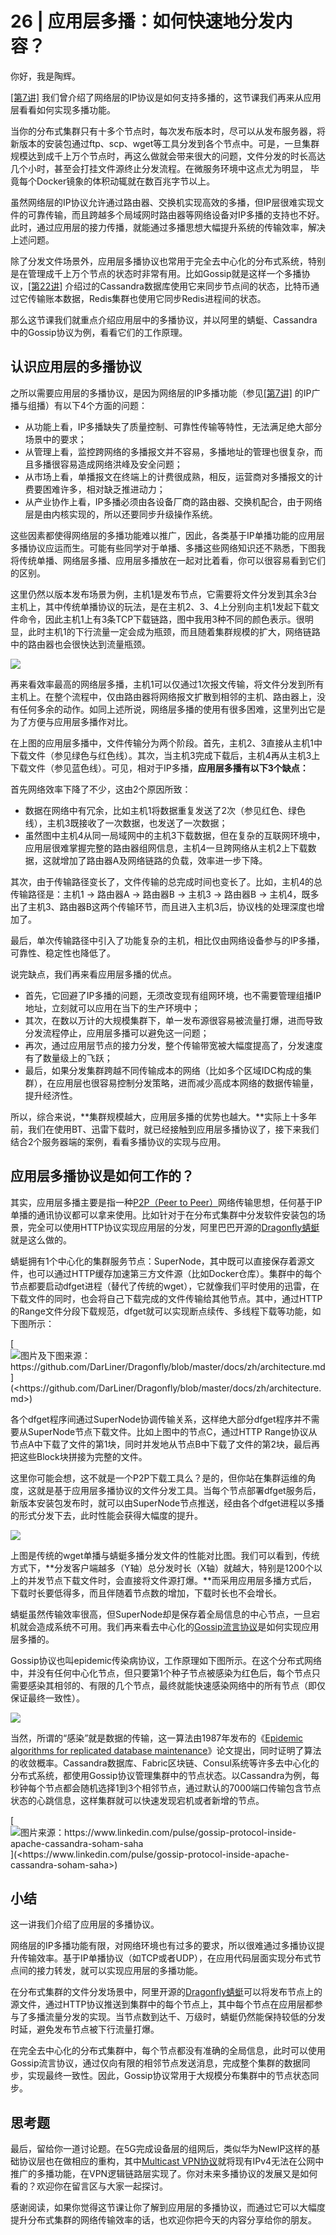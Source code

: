 # 26 \| 应用层多播：如何快速地分发内容？

你好，我是陶辉。

[[第7讲]](<https://time.geekbang.org/column/article/235302>) 我们曾介绍了网络层的IP协议是如何支持多播的，这节课我们再来从应用层看看如何实现多播功能。

当你的分布式集群只有十多个节点时，每次发布版本时，尽可以从发布服务器，将新版本的安装包通过ftp、scp、wget等工具分发到各个节点中。可是，一旦集群规模达到成千上万个节点时，再这么做就会带来很大的问题，文件分发的时长高达几个小时，甚至会打挂文件源终止分发流程。在微服务环境中这点尤为明显， 毕竟每个Docker镜象的体积动辄就在数百兆字节以上。

虽然网络层的IP协议允许通过路由器、交换机实现高效的多播，但IP层很难实现文件的可靠传输，而且跨越多个局域网时路由器等网络设备对IP多播的支持也不好。此时，通过应用层的接力传播，就能通过多播思想大幅提升系统的传输效率，解决上述问题。

除了分发文件场景外，应用层多播协议也常用于完全去中心化的分布式系统，特别是在管理成千上万个节点的状态时非常有用。比如Gossip就是这样一个多播协议，[[第22讲]](<https://time.geekbang.org/column/article/254600>) 介绍过的Cassandra数据库使用它来同步节点间的状态，比特币通过它传输账本数据，Redis集群也使用它同步Redis进程间的状态。

那么这节课我们就重点介绍应用层中的多播协议，并以阿里的蜻蜓、Cassandra中的Gossip协议为例，看看它们的工作原理。

<!-- [[[read_end]]] -->

## 认识应用层的多播协议

之所以需要应用层的多播协议，是因为网络层的IP多播功能（参见[[第7讲]](<https://time.geekbang.org/column/article/235302>) 的IP广播与组播）有以下4个方面的问题：

- 从功能上看，IP多播缺失了质量控制、可靠性传输等特性，无法满足绝大部分场景中的要求；
- 从管理上看，监控跨网络的多播报文并不容易，多播地址的管理也很复杂，而且多播很容易造成网络洪峰及安全问题；
- 从市场上看，单播报文在终端上的计费很成熟，相反，运营商对多播报文的计费要困难许多，相对缺乏推进动力；
- 从产业协作上看，IP多播必须由各设备厂商的路由器、交换机配合，由于网络层是由内核实现的，所以还要同步升级操作系统。

<!-- -->

这些因素都使得网络层的多播功能难以推广，因此，各类基于IP单播功能的应用层多播协议应运而生。可能有些同学对于单播、多播这些网络知识还不熟悉，下图我将传统单播、网络层多播、应用层多播放在一起对比着看，你可以很容易看到它们的区别。

这里仍然以版本发布场景为例，主机1是发布节点，它需要将文件分发到其余3台主机上，其中传统单播协议的玩法，是在主机2、3、4上分别向主机1发起下载文件命令，因此主机1上有3条TCP下载链路，图中我用3种不同的颜色表示。很明显，此时主机1的下行流量一定会成为瓶颈，而且随着集群规模的扩大，网络链路中的路由器也会很快达到流量瓶颈。

![](<https://static001.geekbang.org/resource/image/34/7a/3457fac0f6811d21357188c48fe5867a.png>)

再来看效率最高的网络层多播，主机1可以仅通过1次报文传输，将文件分发到所有主机上。在整个流程中，仅由路由器将网络报文扩散到相邻的主机、路由器上，没有任何多余的动作。如同上述所说，网络层多播的使用有很多困难，这里列出它是为了方便与应用层多播作对比。

在上图的应用层多播中，文件传输分为两个阶段。首先，主机2、3直接从主机1中下载文件（参见绿色与红色线）。其次，当主机3完成下载后，主机4再从主机3上下载文件（参见蓝色线）。可见，相对于IP多播，**应用层多播有以下3个缺点：**

首先网络效率下降了不少，这由2个原因所致：

- 数据在网络中有冗余，比如主机1将数据重复发送了2次（参见红色、绿色线），主机3既接收了一次数据，也发送了一次数据；
- 虽然图中主机4从同一局域网中的主机3下载数据，但在复杂的互联网环境中，应用层很难掌握完整的路由器组网信息，主机4一旦跨网络从主机2上下载数据，这就增加了路由器A及网络链路的负载，效率进一步下降。

<!-- -->

其次，由于传输路径变长了，文件传输的总完成时间也变长了。比如，主机4的总传输路径是：主机1 -> 路由器A -> 路由器B -> 主机3 -> 路由器B -> 主机4，既多出了主机3、路由器B这两个传输环节，而且进入主机3后，协议栈的处理深度也增加了。

最后，单次传输路径中引入了功能复杂的主机，相比仅由网络设备参与的IP多播，可靠性、稳定性也降低了。

说完缺点，我们再来看应用层多播的优点。

- 首先，它回避了IP多播的问题，无须改变现有组网环境，也不需要管理组播IP地址，立刻就可以应用在当下的生产环境中；
- 其次，在数以万计的大规模集群下，单一发布源很容易被流量打爆，进而导致分发流程停止，应用层多播可以避免这一问题；
- 再次，通过应用层节点的接力分发，整个传输带宽被大幅度提高了，分发速度有了数量级上的飞跃；
- 最后，如果分发集群跨越不同传输成本的网络（比如多个区域IDC构成的集群），在应用层也很容易控制分发策略，进而减少高成本网络的数据传输量，提升经济性。

<!-- -->

所以，综合来说，**集群规模越大，应用层多播的优势也越大。**实际上十多年前，我们在使用BT、迅雷下载时，就已经接触到应用层多播协议了，接下来我们结合2个服务器端的案例，看看多播协议的实现与应用。

## 应用层多播协议是如何工作的？

其实，应用层多播主要是指一种[P2P（Peer to Peer）](<https://zh.wikipedia.org/wiki/%E5%B0%8D%E7%AD%89%E7%B6%B2%E8%B7%AF>)网络传输思想，任何基于IP单播的通讯协议都可以拿来使用。比如针对于在分布式集群中分发软件安装包的场景，完全可以使用HTTP协议实现应用层的分发，阿里巴巴开源的[Dragonfly蜻蜓](<https://github.com/DarLiner/Dragonfly>)就是这么做的。

蜻蜓拥有1个中心化的集群服务节点：SuperNode，其中既可以直接保存着源文件，也可以通过HTTP缓存加速第三方文件源（比如Docker仓库）。集群中的每个节点都要启动dfget进程（替代了传统的wget），它就像我们平时使用的迅雷，在下载文件的同时，也会将自己下载完成的文件传输给其他节点。其中，通过HTTP的Range文件分段下载规范，dfget就可以实现断点续传、多线程下载等功能，如下图所示：

[![](<https://static001.geekbang.org/resource/image/2f/00/2fbba7f194bd3bcabded582467056700.png> "图片及下图来源：https://github.com/DarLiner/Dragonfly/blob/master/docs/zh/architecture.md")](<https://github.com/DarLiner/Dragonfly/blob/master/docs/zh/architecture.md>)

各个dfget程序间通过SuperNode协调传输关系，这样绝大部分dfget程序并不需要从SuperNode节点下载文件。比如上图中的节点C，通过HTTP Range协议从节点A中下载了文件的第1块，同时并发地从节点B中下载了文件的第2块，最后再把这些Block块拼接为完整的文件。

这里你可能会想，这不就是一个P2P下载工具么？是的，但你站在集群运维的角度，这就是基于应用层多播协议的文件分发工具。当每个节点部署dfget服务后，新版本安装包发布时，就可以由SuperNode节点推送，经由各个dfget进程以多播的形式分发下去，此时性能会获得大幅度的提升。

![](<https://static001.geekbang.org/resource/image/36/82/36de22b49038a6db2b8bc7ce953e5c82.png>)

上图是传统的wget单播与蜻蜓多播分发文件的性能对比图。我们可以看到，传统方式下，**分发客户端越多（Y轴）总分发时长（X轴）就越大，特别是1200个以上的并发节点下载文件时，会直接将文件源打爆。**而采用应用层多播方式后，下载时长要低得多，而且伴随着节点数的增加，下载时长也不会增长。

蜻蜓虽然传输效率很高，但SuperNode却是保存着全局信息的中心节点，一旦宕机就会造成系统不可用。我们再来看去中心化的[Gossip流言协议](<https://en.wikipedia.org/wiki/Gossip_protocol>)是如何实现应用层多播的。

Gossip协议也叫epidemic传染病协议，工作原理如下图所示。在这个分布式网络中，并没有任何中心化节点，但只要第1个种子节点被感染为红色后，每个节点只需要感染其相邻的、有限的几个节点，最终就能快速感染网络中的所有节点（即仅保证最终一致性）。

![](<https://static001.geekbang.org/resource/image/fa/b5/fa710dc6de9aa9238fee647ffdb69eb5.gif>)

当然，所谓的“感染”就是数据的传输，这一算法由1987年发布的《[Epidemic algorithms for replicated database maintenance](<http://bitsavers.trailing-edge.com/pdf/xerox/parc/techReports/CSL-89-1_Epidemic_Algorithms_for_Replicated_Database_Maintenance.pdf>)》论文提出，同时证明了算法的收敛概率。Cassandra数据库、Fabric区块链、Consul系统等许多去中心化的分布式系统，都使用Gossip协议管理集群中的节点状态。以Cassandra为例，每秒钟每个节点都会随机选择1到3个相邻节点，通过默认的7000端口传输包含节点状态的心跳信息，这样集群就可以快速发现宕机或者新增的节点。

[![](<https://static001.geekbang.org/resource/image/79/fe/7918df00c24e6e78122d5a70bd6bd2fe.png> "图片来源：https://www.linkedin.com/pulse/gossip-protocol-inside-apache-cassandra-soham-saha")](<https://www.linkedin.com/pulse/gossip-protocol-inside-apache-cassandra-soham-saha>)

## 小结

这一讲我们介绍了应用层的多播协议。

网络层的IP多播功能有限，对网络环境也有过多的要求，所以很难通过多播协议提升传输效率。基于IP单播协议（如TCP或者UDP），在应用代码层面实现分布式节点间的接力转发，就可以实现应用层的多播功能。

在分布式集群的文件分发场景中，阿里开源的[Dragonfly蜻蜓](<https://github.com/DarLiner/Dragonfly>)可以将发布节点上的源文件，通过HTTP协议推送到集群中的每个节点上，其中每个节点在应用层都参与了多播流量分发的实现。当节点数到达千、万级时，蜻蜓仍然能保持较低的分发时延，避免发布节点被下行流量打爆。

在完全去中心化的分布式集群中，每个节点都没有准确的全局信息，此时可以使用Gossip流言协议，通过仅向有限的相邻节点发送消息，完成整个集群的数据同步，实现最终一致性。因此，Gossip协议常用于大规模分布集群中的节点状态同步。

## 思考题

最后，留给你一道讨论题。在5G完成设备层的组网后，类似华为NewIP这样的基础协议层也在做相应的重构，其中[Multicast VPN协议](<https://support.huawei.com/enterprise/en/doc/EDOC1000173015/e0de8568/overview-of-rosen-mvpn>)就将现有IPv4无法在公网中推广的多播功能，在VPN逻辑链路层实现了。你对未来多播协议的发展又是如何看的？欢迎你在留言区与大家一起探讨。

感谢阅读，如果你觉得这节课让你了解到应用层的多播协议，而通过它可以大幅度提升分布式集群的网络传输效率的话，也欢迎你把今天的内容分享给你的朋友。

